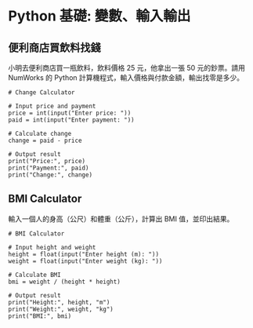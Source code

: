 # Python 基礎: 變數、輸入輸出

## 便利商店買飲料找錢

小明去便利商店買一瓶飲料，飲料價格 25 元，他拿出一張 50 元的鈔票。請用 NumWorks 的 Python 計算機程式，輸入價格與付款金額，輸出找零是多少。

```
# Change Calculator

# Input price and payment
price = int(input("Enter price: "))
paid = int(input("Enter payment: "))

# Calculate change
change = paid - price

# Output result
print("Price:", price)
print("Payment:", paid)
print("Change:", change)

```


## BMI Calculator

輸入一個人的身高（公尺）和體重（公斤），計算出 BMI 
值，並印出結果。


```
# BMI Calculator

# Input height and weight
height = float(input("Enter height (m): "))
weight = float(input("Enter weight (kg): "))

# Calculate BMI
bmi = weight / (height * height)

# Output result
print("Height:", height, "m")
print("Weight:", weight, "kg")
print("BMI:", bmi)
```
